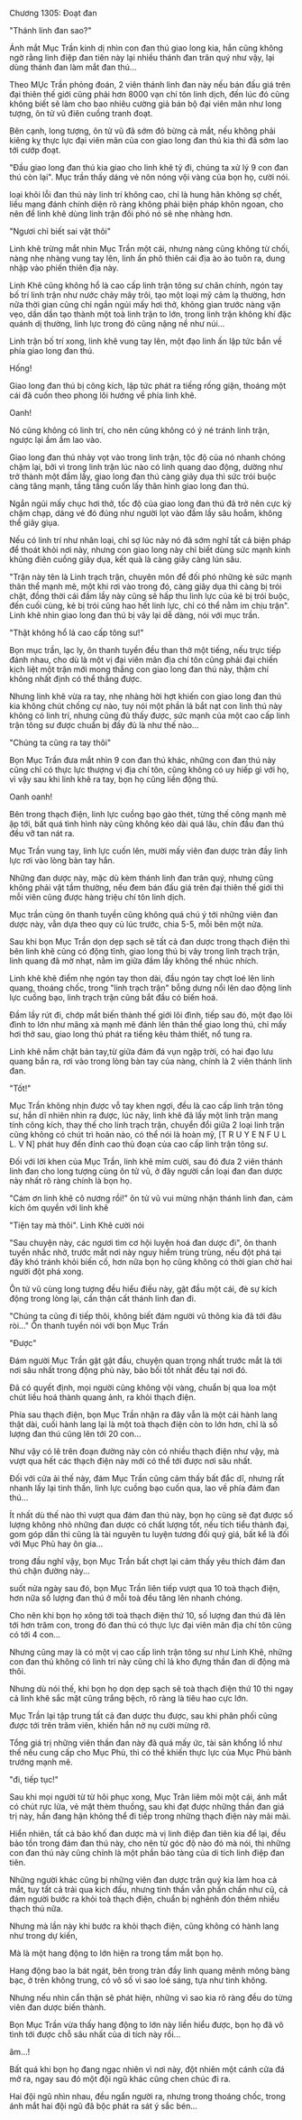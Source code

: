 




Chương 1305: Đoạt đan


"Thánh linh đan sao?"

Ánh mắt Mục Trần kinh dị nhìn con đan thú giao long kia, hắn cũng không ngờ rằng linh điệp đan tiên này lại nhiều thánh đan trân quý như vậy, lại dùng thánh đan làm mắt đan thú...

Theo MỤc Trần phỏng đoán, 2 viên thánh linh đan này nếu bán đấu giá trên đại thiên thế giới cũng phải hơn 8000 vạn chí tôn linh dịch, đến lúc đó cũng không biết sẽ làm cho bao nhiêu cường giả bán bộ đại viên mãn như long tượng, ôn tử vũ điên cuồng tranh đoạt.

Bên cạnh, long tượng, ôn tử vũ đã sớm đỏ bừng cả mắt, nếu không phải kiêng kỵ thực lực đại viên mãn của con giao long đan thú kia thì đã sớm lao tới cướp đoạt.

"Đầu giao long đan thú kia giao cho linh khê tỷ đi, chúng ta xử lý 9 con đan thú còn lại". Mục trần thấy dáng vẻ nôn nóng vội vàng của bọn họ, cười nói.

loại khôi lỗi đan thú này linh trí không cao, chỉ là hung hãn không sợ chết, liều mạng đánh chính diện rõ ràng không phải biện pháp khôn ngoan, cho nên để linh khê dùng linh trận đối phó nó sẽ nhẹ nhàng hơn.

"Ngươi chỉ biết sai vặt thôi"

Linh khê trừng mắt nhìn Mục Trần một cái, nhưng nàng cũng không từ chối, nàng nhẹ nhàng vung tay lên, linh ấn phô thiên cái địa ào ào tuôn ra, dung nhập vào phiến thiên địa này.

Linh Khê cũng không hổ là cao cấp linh trận tông sư chân chính, ngón tay bố trí linh trận như nước chảy mây trôi, tạo một loại mỹ cảm lạ thường, hơn nữa thời gian cũng chỉ ngắn ngủi mấy hơi thở, không gian trước nàng vặn vẹo, dần dần tạo thành một toà linh trận to lớn, trong linh trận không khí đặc quánh dị thường, linh lực trong đó cũng nặng nề như núi...

Linh trận bố trí xong, linh khê vung tay lên, một đạo linh ấn lập tức bắn về phía giao long đan thú.

Hống!

Giao long đan thú bị công kích, lập tức phát ra tiếng rống giận, thoáng một cái đã cuốn theo phong lôi hướng về phía linh khê.

Oanh!

Nó cũng không có linh trí, cho nên cũng không có ý né tránh linh trận, ngược lại ầm ầm lao vào.

Giao long đan thú nhảy vọt vào trong linh trận, tộc độ của nó nhanh chóng chậm lại, bởi vì trong linh trận lúc nào có linh quang dao động, dường như trở thành một đầm lầy, giao long đan thú càng giãy dụa thì sức trói buộc càng tăng mạnh, tầng tầng cuốn lấy thân hình giao long đan thú.

Ngắn ngủi mấy chục hơi thở, tốc độ của giao long đan thú đã trở nên cực kỳ chậm chạp, dáng vẻ đó đúng như người lọt vào đầm lầy sâu hoắm, không thể giãy giụa.

Nếu có linh trí như nhân loại, chỉ sợ lúc này nó đã sớm nghĩ tất cả biện pháp để thoát khỏi nơi này, nhưng con giao long này chỉ biết dùng sức mạnh kinh khủng điên cuồng giãy dụa, kết quà là càng giãy càng lún sâu.

"Trận này tên là Linh trạch trận, chuyên môn để đối phó những kẻ sức mạnh thân thể mạnh mẽ, một khi rơi vào trong đó, càng giãy dụa thì càng bị trói chặt, đồng thời cái đầm lầy này cũng sẽ hấp thu linh lực của kẻ bị trói buộc, đến cuối cùng, kẻ bị trói cũng hao hết linh lực, chỉ có thể nằm im chịu trận". Linh khẽ nhìn giao long đan thú bị vây lại dễ dàng, nói với mục trần.

"Thật không hổ lả cao cấp tông sư!"

Bọn mục trần, lạc ly, ôn thanh tuyền đều than thở một tiếng, nếu trực tiếp đánh nhau, cho dù là một vị đại viên mãn địa chí tôn cũng phải đại chiến kịch liệt một trận mới mong thắng con giao long đan thú này, thậm chí không nhất định có thể thắng được.

Nhưng linh khẽ vừa ra tay, nhẹ nhàng hời hợt khiến con giao long đan thú kia không chút chống cự nào, tuy nói một phần lả bắt nạt con linh thú này không có linh trí, nhưng cũng đủ thấy được, sức mạnh của một cao cấp linh trận tông sư được chuẩn bị đầy đủ là như thế nào...

"Chúng ta cũng ra tay thôi"

Bọn Mục Trần đưa mắt nhìn 9 con đan thú khác, những con đan thú này cũng chỉ có thực lực thượng vị địa chí tôn, cũng không có uy hiếp gì với họ, vì vậy sau khi linh khê ra tay, bọn họ cũng liền động thủ.

Oanh oanh!

Bên trong thạch điện, linh lực cuồng bạo gào thét, từng thế công mạnh mẽ ập tới, bất quá tình hình này cũng không kéo dài quá lâu, chín đầu đan thú đều vỡ tan nát ra.

Mục Trần vung tay, linh lực cuốn lên, mười mấy viên đan dược tràn đầy linh lực rơi vào lòng bàn tay hắn.

Những đan dược này, mặc dù kèm thánh linh đan trân quý, nhưng cũng không phải vật tầm thường, nếu đem bán đấu giá trên đại thiên thế giới thì mỗi viên cũng được hàng triệu chí tôn linh dịch.

Mục trần cùng ôn thanh tuyền cũng không quá chú ý tới những viên đan dược này, vẫn dựa theo quy củ lúc trước, chia 5-5, mỗi bẽn một nửa.

Sau khi bọn Mục Trần dọn dẹp sạch sẽ tất cả đan dược trong thạch điện thì bên linh khê cũng có động tĩnh, giao long thú bị vây trong linh trạch trận, linh quang đã mờ nhạt, nằm im giữa đầm lầy không thể nhúc nhích.

Linh khê khẽ điểm nhẹ ngón tay thon dài, đầu ngón tay chợt loé lên linh quang, thoáng chốc, trong "linh trạch trận" bỗng dưng nổi lên dao động linh lực cuồng bạo, linh trạch trận cũng bắt đầu có biến hoá.

Đầm lầy rút đi, chớp mắt biến thành thế giới lôi đình, tiếp sau đó, một đạo lôi đình to lớn như mãng xà mạnh mẽ đánh lên thân thể giao long thú, chỉ mấy hơi thở sau, giao long thú phát ra tiếng kêu thảm thiết, nổ tung ra.

Linh khê nắm chặt bản tay,từ giữa đám đá vụn ngập trời, có hai đạo lưu quang bắn ra, rơi vào trong lòng bàn tay của nàng, chính là 2 viên thánh linh đan.

"Tốt!"

Mục Trần không nhịn được vỗ tay khen ngợi, đều là cao cấp linh trận tông sư, hắn dĩ nhiên nhìn ra được, lúc nãy, linh khê đã lấy một linh trận mang tính công kích, thay thế cho linh trạch trận, chuyển đổi giữa 2 loại linh trận cũng không có chút trì hoãn nào, có thể nói là hoàn mỹ, [T R U Y E N F U L L. V N] phát huy đến đỉnh cao thủ đoạn của cao cấp linh trận tông sư.

Đối với lời khen của Mục Trần, linh khê mỉm cười, sau đó đưa 2 viên thánh linh đan cho long tượng cùng ôn tử vũ, ở đây người cần loại đan đan dược này nhất rõ ràng chính là bọn họ.

"Cám ơn linh khê cô nương rồi!" ôn tử vũ vui mừng nhận thánh linh đan, cảm kích ôm quyền với linh khê

"Tiện tay mà thôi". Linh Khê cười nói

"Sau chuyện này, các ngươi tìm cơ hội luyện hoá đan dược đi", ôn thanh tuyền nhắc nhở, trước mắt nơi này nguy hiểm trùng trùng, nếu đột phá tại đây khó tránh khỏi biến cố, hơn nữa bọn họ cũng không có thời gian chờ hai người đột phá xong.

Ôn tử vũ cùng long tượng đều hiểu điều này, gật đầu một cái, đè sự kích động trong lòng lại, cần thận cất thánh linh đan đi.

"Chúng ta cũng đi tiếp thôi, không biết đám người vũ thông kia đã tới đâu ròi..." Ôn thanh tuyền nói với bọn Mục Trần

"Được"

Đám người Mục Trần gật gật đầu, chuyện quan trọng nhất trước mắt là tới nơi sâu nhất trong động phủ này, bảo bối tốt nhất đều tại nơi đó.

Đã có quyết định, mọi người cũng không vội vàng, chuẩn bị qua loa một chút liều hoá thành quang ảnh, ra khỏi thạch điện.

Phía sau thạch điện, bọn Mục Trần nhận ra đây vẫn là một cái hành lang thật dài, cuối hành lang lại là một toà thạch điện còn to lớn hơn, chỉ là số lượng đan thú cũng lên tới 20 con...

Như vậy có lẽ trên đoạn đường này còn có nhiều thạch điện như vậy, mà vượt qua hết các thạch điện này mới có thể tới được nơi sâu nhất.

Đối với cửa ải thế này, đám Mục Trần cũng cảm thấy bất đắc dĩ, nhưng rất nhanh lấy lại tinh thần, linh lực cuồng bạo cuốn qua, lao về phía đám đan thú...

Ít nhất dù thế nào thì vượt qua đám đan thú này, bọn họ cũng sẽ đạt được số lượng không nhỏ những đan dược có chất lượng tốt, nếu tích tiểu thành đại, gom góp dần thì cũng là tài nguyên tu luyện tương đối quý giá, bất kể là đối với Mục Phủ hay ôn gia...

trong đầu nghĩ vậy, bọn Mục Trần bất chợt lại cảm thấy yêu thích đám đan thú chặn đường này...

suốt nửa ngày sau đó, bọn Mục Trần liên tiếp vượt qua 10 toà thạch điện, hơn nữa số lượng đan thú ở mỗi toà đều tăng lên nhanh chóng.

Cho nên khi bọn họ xông tới toà thạch điện thứ 10, số lượng đan thú đã lên tới hơn trăm con, trong đó đan thú có thực lực đại viên mãn địa chí tôn cũng có tới 4 con...

Nhưng cũng may là có một vị cao cấp linh trận tông sư như Linh Khê, những con đan thú không có linh trí này cũng chỉ lả kho đựng thần đan di động mà thôi.

Nhưng dù nói thế, khi bọn họ dọn dẹp sạch sẽ toà thạch điện thứ 10 thì ngay cả linh khê sắc mặt cũng trắng bệch, rõ ràng là tiêu hao cực lớn.

Mục Trần lại tập trung tất cả đan dược thu được, sau khi phân phối cũng được tới trên trăm viên, khiến hắn nở nụ cười mừng rỡ.

Tổng giá trị những viên thần đan này đã quá mấy ức, tài sản khổng lồ như thế nếu cung cấp cho Mục Phủ, thì có thể khiến thực lực của Mục Phủ bành trướng mạnh mẽ.

"đi, tiếp tục!"

Sau khi mọi người từ từ hôi phục xong, Mục Trân liêm môi một cái, ánh mắt có chút rực lửa, vẻ mặt thèm thuồng, sau khi đạt được những thần đan giá trị này, hắn đang hận không thể đi tiếp trong những thạch điện này mãi mãi.

Hiển nhiên, tất cả bảo khố đan dược mà vị linh điệp đan tiên kia để lại, đều bảo tồn trong đám đan thú này, cho nên từ góc độ nào đó mà nói, thì những con đan thú này cũng chính là một phần bảo tàng của di tích linh điệp đan tiên.

Những người khác cũng bị những viên đan dược trân quý kia làm hoa cả mắt, tuy tất cả trải qua kịch đấu, nhưng tinh thần vẫn phấn chấn như cũ, cả đám người bước ra khỏi toà thạch điện, chuẩn bị nghênh đón thêm nhiều thạch thú nữa.

Nhưng mà lần này khi bước ra khỏi thạch điện, cũng không có hành lang như trong dự kiến,

Mà là một hang động to lớn hiện ra trong tầm mắt bọn họ.

Hang động bao la bát ngát, bên trong tràn đầy linh quang mênh mông bàng bạc, ở trên không trung, có vô số vì sao loé sáng, tựa như tinh không.

Nhưng nếu nhìn cẩn thận sẽ phát hiện, những vì sao kia rõ ràng đều do từng viên đan dược biến thành.

Bọn Mục Trần vừa thấy hang động to lớn này liền hiểu được, bọn họ đã vô tình tới được chỗ sâu nhất của di tích này rồi...

âm...!

Bất quá khi bọn họ đang ngạc nhiên vì nơi này, đột nhiên một cánh cửa đá mở ra, ngay sau đó một đội ngũ khác cũng chen chúc đi ra.

Hai đội ngũ nhìn nhau, đều ngẩn người ra, nhưng trong thoáng chốc, trong ánh mắt hai đội ngũ đã bộc phát ra sát ý sắc bén...




